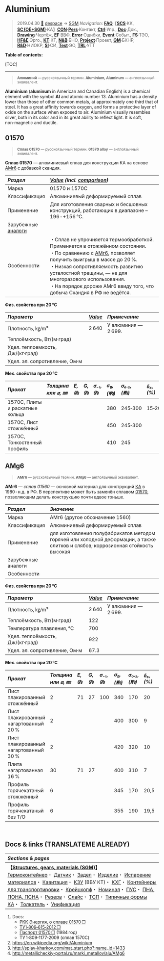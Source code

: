 # Aluminium
> 2019.04.30 [🚀](../../index/index.md) [despace](index.md) → [SGM](sc.md)
> *Navigation:*
> **[FAQ](faq.md)**【**[SCS](scs.md)**·КК, **[SC (OE+SGM)](sc.md)**·КА】**[CON](contact.md)·[Pers](person.md)**·Контакт, **[Ctrl](control.md)**·Упр., **[Doc](doc.md)**·Док., **[Drawing](drawing.md)**·Чертёж, **[EF](ef.md)**·ВВФ, **[Error](error.md)**·Ошибки, **[Event](event.md)**·Событ., **[FS](fs.md)**·ТЭО, **[HF&E](hfe.md)**·Эрго., **[KT](kt.md)**·КТ, **[N&B](nnb.md)**·БНО, **[Project](project.md)**·Проект, **[QM](qm.md)**·БКНР, **[R&D](rnd.md)**·НИОКР, **[SI](si.md)**·СИ, **[Test](test.md)**·ЭО, **[TRL](trl.md)**·УГТ

**Table of contents:**

[TOC]

---
> <small>**Алюминий** — русскоязычный термин. **Aluminium, Aluminum** — англоязычный эквивалент.</small>

**Aluminium** (**aluminum** in American and Canadian English) is a chemical element with the symbol **Al** and atomic number 13. Aluminium has a density lower than those of other common metals, at approximately one third that of steel. It has a great affinity towards oxygen, and forms a protective layer of oxide on the surface when exposed to air. Aluminium visually resembles silver, both in its color and in its great ability to reflect light. It is soft, non‑magnetic and ductile.



## 01570
> <small>**Сплав 01570** — русскоязычный термин. **01570 alloy** — англоязычный эквивалент.</small>

**Сплав 01570** — алюминиевый сплав для конструкции КА на основе [АМг6](aluminium.md) с добавкой скандия.

|*Раздел*|*[Value](si.md) (incl. [comparison](matc.md))*|
|:-|:-|
|Марка|01570 и 1570С|
|Классификация|Алюминиевый деформируемый сплав|
|Применение|Для изготовления сварных и бесшовных конструкций, работающих в диапазоне –196 ‑ +156 ℃.|
|Зарубежные<br> [аналоги](analogue.md)| |
|Особенности| ・Сплав не упрочняется термообработкой. Применяется в отожжённом состоянии.<br> ・По сравнению с [АМг6](aluminium.md), позволяет получить выигрыш в массе до 20 %.<br> ・Низкая сопротивляемость развитию усталостной трещины, — не для многоразового использования.<br> ・На порядок дороже АМг6 ввиду того, что добыча Скандия в РФ не ведётся. |

**Физ. свойства при 20 ℃**

|*Параметр*|*[Value](si.md)*|*Примечание*|
|:-|:-|:-|
|Плотность, ㎏/m³|2 640|У алюминия — 2 699.|
|Теплоёмкость, Вт/(м·град)| | |
|Удел. теплоемкость, Дж/(кг·град)| | |
|Удел. эл. сопротивление, Ом·м| | |

**Мех. свойства при 20 ℃**

|*Прокат*|*Толщина<br> или ⌀, ㎜*|*E, ㎬*|*G, ㎬*|*σ₋₁,<br> ㎬*|*σ<sub>в</sub>,<br> (㎫)*|*σ₀.₂,<br> (㎫)*|*δ₅,<br> (%)*|*σ<sub>сж</sub>,<br> ㎫*|*KCU,<br> (кДж/m²)*|*KCV,<br> (кДж/m²)*|
|:-|:-|:-|:-|:-|:-|:-|:-|:-|:-|:-|
|1570C, Плиты и раскатные кольца| | | | |380|245‑300|15‑20| | | |
|1570C, Лист отожжённый| | | | |450|245‑300| |15‑20| | |
|1570C, Тонкостенный профиль| | | | |410|245| | | | |



## AMg6
> <small>**АМг6** — русскоязычный термин. **AMg6** — англоязычный эквивалент.</small>

**АМг6** — *сплав 01560* — основной материал для конструкций [КА](sc.md) в 1980 ‑ н.д. в РФ. В перспективе может быть заменён сплавом [01570](aluminium.md), позволяющим делать конструкцию почти вдвое тоньше.

|*Раздел*|*Значение*|
|:-|:-|
|Марка|АМг6 (другое обозначение 1560)|
|Классификация|Алюминиевый деформируемый сплав|
|Применение|для изготовления полуфабрикатов методом горячей или холодной деформации, а также слитков и слябов; коррозионная стойкость высокая|
|Зарубежные<br> аналоги| |
|Особенности| |

**Физ. свойства при 20 ℃**

|*Параметр*|*[Value](si.md)*|*Примечание*|
|:-|:-|:-|
|Плотность, ㎏/m³|2 640|У алюминия — 2 699.|
|Теплоёмкость, Вт/(м·град)|122| |
|Температура плавления, ℃|700| |
|Удел. теплоёмкость, Дж/(кг·град)|922| |
|Удел. эл. сопротивление, Ом·м|67.3| |

**Мех. свойства при 20 ℃**

|*Прокат*|*Толщина<br> или ⌀, ㎜*|*E, ㎬*|*G, ㎬*|*σ₋₁,<br> ㎬*|*σ<sub>в</sub>,<br> (㎫)*|*σ₀.₂,<br> (㎫)*|*δ₅,<br> (%)*|*σ<sub>сж</sub>,<br> ㎫*|*KCU,<br> (кДж/m²)*|*KCV,<br> (кДж/m²)*|
|:-|:-|:-|:-|:-|:-|:-|:-|:-|:-|:-|
|Лист плакированный<br> отожжённый|2|71|27|100|340|170|20|180| | |
|Лист плакированный<br> нагартованный 20 %|2| | | |400|300|9|320| | |
|Лист плакированный<br> нагартованный 30 %|2| | | |420|320|10|330| | |
|Плита нагартованная 16 %|30|71|27| |400|310|7|320|0,2|0,09|
|Профиль горячекатаный отожжённый|6| | | |345|170|20,5|170|0,2|0,17|
|Профиль горячекатаный без Т/О|6| | | |355|190|19,5|190| | |



<p style="page-break-after:always"> </p>

## Docs & links (TRANSLATEME ALREADY)
|*Sections & pages*|
|:-|
|**【[Structures, gears, materials (SGM)](sc.md)】**<br> [Гермоконтейнер](гермоконтейнер.md)・ [Датчик](sensor.md)・ [Задел](margin.md)・ [Изделие](unit.md)・ [Испарение материалов](matc.md)・ [Кавитация](cavitation.md)・ [КЗУ](cinu.md) (ВБУ КТ)・ [КХГ](cgs.md)・ [Контейнеры для транспортировки](ship_contain.md)・ [Крейцкопф](crosshead.md)・ [Номинал](nominal.md)・ [ПУС](lag.md)・ [ПНА, ПОНА, ПСНА](devd.md)・ [Резерв](reserve.md)・ [Слайс](слайс.md)・ [ТСП](tsp.md)・ [Типичные формы КА](sc.md)・ [Толкатель](толкатель.md)・ [Унификация](commonality.md)|

   1. Docs:
      - [РКК Энергия, о сплаве 01570 ❐](f/sgm/2014_energia_splav_01570.pdf)
      - [ТУ1‑809‑615‑2012 ❐](f/sgm/splav-01570_ty1-809-615-2012.pdf)
      - [Паспорт 01570 ❐](f/sgm/splav-01570_passport_1984.pdf) (1984 год)
      - ТУ 1‑809‑1177‑2009 (сплав 1570C)
   1. <https://en.wikipedia.org/wiki/Aluminium>
   1. <http://splav-kharkov.com/mat_start.php?:name_id=1433>
   1. <http://metallicheckiy-portal.ru/marki_metallov/alu/AMg6>
